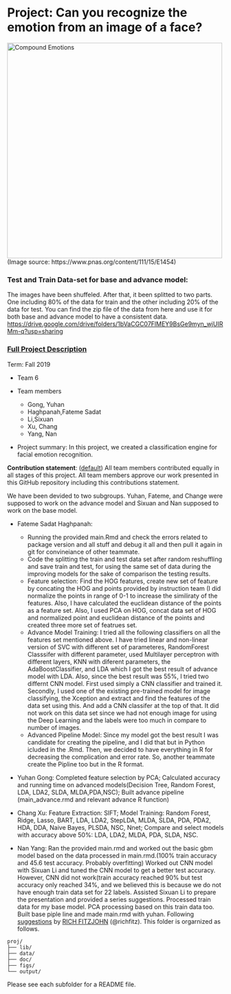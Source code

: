 # Project: Can you recognize the emotion from an image of a face? 
<img src="figs/CE.jpg" alt="Compound Emotions" width="500"/>
(Image source: https://www.pnas.org/content/111/15/E1454)

### Test and Train Data-set for base and advance model:
The images have been shuffeled. After that, it been splitted to two parts. One including 80% of the data for train and the other including 20% of the data for test. You can find the zip file of the data from here and use it for both base and advance model to have a consistent data. 
https://drive.google.com/drive/folders/1bVaCGC07FlMEY9BsGe9myn_wjUIRMm-q?usp=sharing

### [Full Project Description](doc/project3_desc.md)

Term: Fall 2019

+ Team 6
+ Team members
	+ Gong, Yuhan
	+ Haghpanah,Fateme Sadat
	+ Li,Sixuan
	+ Xu, Chang
	+ Yang, Nan

+ Project summary: In this project, we created a classification engine for facial emotion recognition. 
	
**Contribution statement**: ([default](doc/a_note_on_contributions.md)) All team members contributed equally in all stages of this project. All team members approve our work presented in this GitHub repository including this contributions statement. 

We have been devided to two subgroups. Yuhan, Fateme, and Change were supposed to work on the advance model and Sixuan and Nan supposed to work on the base model. 

+ Fateme Sadat Haghpanah: 
	- Running the provided main.Rmd and check the errors related to package version and all stuff and debug it all and then pull it again in git for convineiance of other teammate. 
	- Code the splitting the train and test data set after random reshuffling and save train and test, for using the same set of data during the improving models for the sake of comparison the testing results.
	- Feature selection: Find the HOG features, create new set of feature by concating the HOG and points provided by instruction team (I did normalize the points in range of 0-1 to increase the similiraty of the features. Also, I have calculated the euclidean distance of the points as a feature set. Also, I used PCA on HOG, concat data set of HOG and normalized point and euclidean distance of the points and created three more set of featrues set.
	- Advance Model Training: I tried all the following classifiers on all the features set mentioned above. I have tried linear and non-linear version of SVC with different set of parameteres, RandomForest Classsifer with different parameter, used Multilayer perceptron with different layers, KNN with diferent parameters, the AdaBoostClassifier, and LDA which I got the best result of advance model with LDA. Also, since the best result was 55%, I tried two differnt CNN model. First used simply a CNN classifier and trained it. Secondly, I used one of the existing pre-trained model for image classifying, the Xception and extract and find the features of the data set using this. And add a CNN classifer at the top of that. It did not work on this data set since we had not enough image for using the Deep Learning and the labels were too much in compare to number of images.
	- Advanced Pipeline Model: Since my model got the best result I was candidate for creating the pipeline, and I did that but in Python icluded in the .Rmd. Then, we decided to have everything in R for decreasing the complication and error rate. So, another teammate create the Pipline too but in the R format.



+ Yuhan Gong: Completed feature selection by PCA; Calculated accuracy and running time on advanced models(Decision Tree, Random Forest, LDA, LDA2, SLDA, MLDA,PDA,NSC); Built advance pipeline (main_advance.rmd and relevant advance R function)  

+ Chang Xu: Feature Extraction: SIFT; Model Training: Random Forest, Ridge, Lasso, BART, LDA, LDA2, StepLDA, MLDA, SLDA, PDA, PDA2, HDA, DDA, Naive Bayes, PLSDA, NSC, Nnet; Compare and select models with accuracy above 50%: LDA, LDA2, MLDA, PDA, SLDA, NSC.

+ Nan Yang: Ran the provided main.rmd and worked out the basic gbm model based on the data processed in main.rmd.(100% train accuracy and 45.6 test accuracy. Probably overfitting)
            Worked out CNN model with Sixuan Li and tuned the CNN model to get a better test accuracy. However, CNN did not work(train accuracy reached 90% but test accuracy only reached 34%, and we believed this is because we do not have enough train data set for 22 labels.
	    Assisted Sixuan Li to prepare the presentation and provided a series suggestions.
	    Processed train data for my base model. PCA processing based on this train data too.
	    Built base piple line and made main.rmd with yuhan.
Following [suggestions](http://nicercode.github.io/blog/2013-04-05-projects/) by [RICH FITZJOHN](http://nicercode.github.io/about/#Team) (@richfitz). This folder is orgarnized as follows.

```
proj/
├── lib/
├── data/
├── doc/
├── figs/
└── output/
```

Please see each subfolder for a README file.
